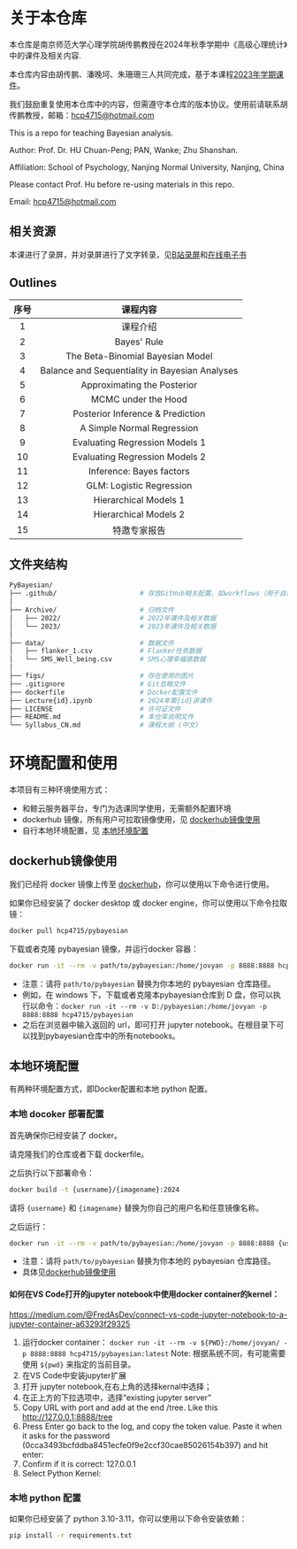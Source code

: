# 关于本仓库

本仓库是南京师范大学心理学院胡传鹏教授在2024年秋季学期中《高级心理统计》中的课件及相关内容.

本仓库内容由胡传鹏、潘晚坷、朱珊珊三人共同完成，基于本课程[2023年学期课件](./Archive/2023/README.md)。

我们鼓励重复使用本仓库中的内容，但需遵守本仓库的版本协议。使用前请联系胡传鹏教授，邮箱：hcp4715@hotmail.com

This is a repo for teaching Bayesian analysis.

Author: Prof. Dr. HU Chuan-Peng; PAN, Wanke; Zhu Shanshan.

Affiliation: School of Psychology, Nanjing Normal University, Nanjing, China

Please contact Prof. Hu before re-using materials in this repo.

Email: hcp4715@hotmail.com

## 相关资源
本课进行了录屏，并对录屏进行了文字转录，见[B站录屏](https://space.bilibili.com/252509184/channel/collectiondetail?sid=3799210)和[在线电子书](https://hcp4715.github.io/PyBayesianBook/)

## Outlines

| 序号  |                    课程内容                     |
| :--: | :--------------------------------------------: |
|  1   |                    课程介绍                     |  
|  2   |                  Bayes' Rule                   |
|  3   |        The Beta-Binomial Bayesian Model        |
|  4   | Balance and Sequentiality in Bayesian Analyses |
|  5   |          Approximating the Posterior           |
|  6   |              MCMC under the Hood               |
|  7   |        Posterior Inference & Prediction        |
|  8   |           A Simple Normal Regression           |
|  9   |         Evaluating Regression Models 1         |
|  10  |         Evaluating Regression Models 2         |
|  11  |         Inference: Bayes factors               |
|  12  |            GLM: Logistic Regression            |
|  13  |             Hierarchical Models 1              |
|  14  |             Hierarchical Models 2              |
|  15  |                  特邀专家报告                    |

## 文件夹结构

```bash
PyBayesian/
├── .github/                     # 存放GitHub相关配置，如workflows（用于自动化任务）  
│
├── Archive/                     # 归档文件  
│   ├── 2022/                    # 2022年课件及相关数据  
│   └── 2023/                    # 2023年课件及相关数据  
│
├── data/                        # 数据文件  
│   ├── flanker_1.csv            # Flanker任务数据  
│   └── SMS_Well_being.csv       # SMS心理幸福感数据  
│
├── figs/                        # 存在使用的图片
├── .gitignore                   # Git忽略文件  
├── dockerfile                   # Docker配置文件  
├── Lecture{id}.ipynb            # 2024年第{id}讲课件  
├── LICENSE                      # 许可证文件   
├── README.md                    # 本仓库说明文件  
└── Syllabus_CN.md               # 课程大纲 (中文)
```

# 环境配置和使用

本项目有三种环境使用方式：

- 和鲸云服务器平台，专门为选课同学使用，无需额外配置环境
- dockerhub 镜像，所有用户可拉取镜像使用，见 [dockerhub镜像使用](#dockerhub镜像使用)
- 自行本地环境配置，见 [本地环境配置](#本地环境配置)

## dockerhub镜像使用

我们已经将 docker 镜像上传至 [dockerhub](https://hub.docker.com/repository/docker/hcp4715/pybayesian)，你可以使用以下命令进行使用。

如果你已经安装了 docker desktop 或 docker engine，你可以使用以下命令拉取镜：

```bash
docker pull hcp4715/pybayesian
```

下载或者克隆 pybayesian 镜像，并运行docker 容器：

```bash
docker run -it --rm -v path/to/pybayesian:/home/jovyan -p 8888:8888 hcp4715/pybayesian
```
- 注意：请将 `path/to/pybayesian` 替换为你本地的 pybayesian 仓库路径。
- 例如，在 windows 下，下载或者克隆本pybayesian仓库到 D 盘，你可以执行以命令：`docker run -it --rm -v D:/pybayesian:/home/jovyan -p 8888:8888 hcp4715/pybayesian`
- 之后在浏览器中输入返回的 url，即可打开 jupyter notebook。在根目录下可以找到pybayesian仓库中的所有notebooks。


## 本地环境配置

有两种环境配置方式，即Docker配置和本地 python 配置。

### 本地 docoker 部署配置

首先确保你已经安装了 docker。

请克隆我们的仓库或者下载 dockerfile。

之后执行以下部署命令：

```bash
docker build -t {username}/{imagename}:2024
```

请将 `{username}` 和 `{imagename}` 替换为你自己的用户名和任意镜像名称。

之后运行：

```bash
docker run -it --rm -v path/to/pybayesian:/home/jovyan -p 8888:8888 {username}/{imagename}
```
- 注意：请将 `path/to/pybayesian` 替换为你本地的 pybayesian 仓库路径。
- 具体见[dockerhub镜像使用](#dockerhub镜像使用)

#### 如何在VS Code打开的jupyter notebook中使用docker container的kernel：

https://medium.com/@FredAsDev/connect-vs-code-jupyter-notebook-to-a-jupyter-container-a63293f29325

1. 运行docker container：
   `docker run -it --rm -v ${PWD}:/home/jovyan/ -p 8888:8888 hcp4715/pybayesian:latest` Note: 根据系统不同，有可能需要使用 `${pwd}` 来指定的当前目录。
2. 在VS Code中安装jupyter扩展
3. 打开 jupyter notebook,在右上角的选择kernal中选择；
4. 在正上方的下拉选项中，选择“existing jupyter server”
5. Copy URL with port and add at the end /tree. Like this http://127.0.0.1:8888/tree
6. Press Enter go back to the log, and copy the token value. Paste it when it asks for the password (0cca3493bcfddba8451ecfe0f9e2ccf30cae85026154b397) and hit enter:
7. Confirm if it is correct: 127.0.0.1
8. Select Python Kernel:

### 本地 python 配置

如果你已经安装了 python 3.10-3.11，你可以使用以下命令安装依赖：

```bash
pip install -r requirements.txt
```
